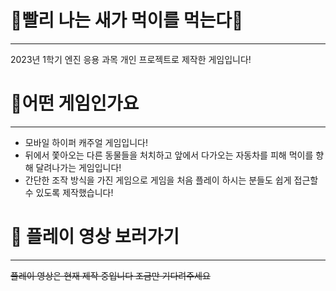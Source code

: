 # 💨빨리 나는 새가 먹이를 먹는다💨
---
2023년 1학기 엔진 응용 과목 개인 프로젝트로 제작한 게임입니다!

# 💬어떤 게임인가요
---
- 모바일 하이퍼 캐주얼 게임입니다!
- 뒤에서 쫓아오는 다른 동물들을 처치하고 앞에서 다가오는 자동차를 피해 먹이를 향해 달려나가는 게임입니다!
- 간단한 조작 방식을 가진 게임으로 게임을 처음 플레이 하시는 분들도 쉽게 접근할 수 있도록 제작했습니다!

# 👀 플레이 영상 보러가기
---
~~플레이 영상은 현재 제작 중입니다 조금만 기다려주세요~~
